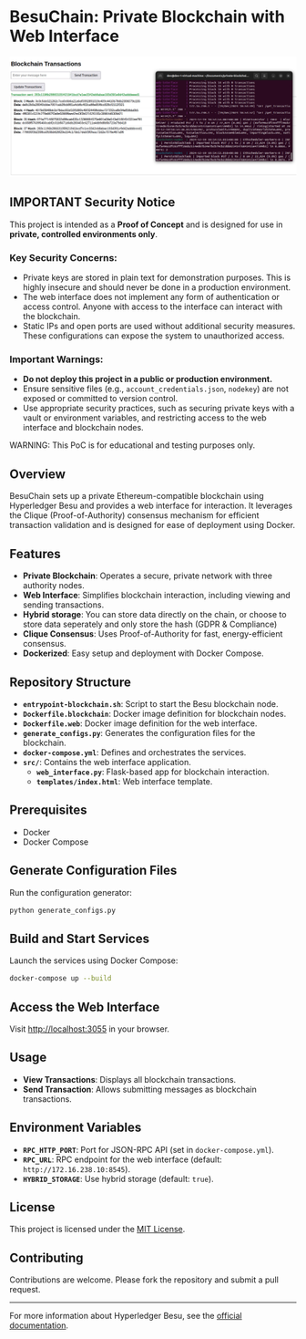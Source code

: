 # BesuChain: Private Blockchain with Web Interface

![Screenshot 1](docs/image1.png)

## IMPORTANT Security Notice

This project is intended as a **Proof of Concept** and is designed for use in **private, controlled environments only**. 

### Key Security Concerns:
- Private keys are stored in plain text for demonstration purposes. This is highly insecure and should never be done in a production environment.
- The web interface does not implement any form of authentication or access control. Anyone with access to the interface can interact with the blockchain.
- Static IPs and open ports are used without additional security measures. These configurations can expose the system to unauthorized access.

### Important Warnings:
- **Do not deploy this project in a public or production environment.**
- Ensure sensitive files (e.g., `account_credentials.json`, `nodekey`) are not exposed or committed to version control.
- Use appropriate security practices, such as securing private keys with a vault or environment variables, and restricting access to the web interface and blockchain nodes.

WARNING: This PoC is for educational and testing purposes only.

## Overview

BesuChain sets up a private Ethereum-compatible blockchain using Hyperledger Besu and provides a web interface for interaction. It leverages the Clique (Proof-of-Authority) consensus mechanism for efficient transaction validation and is designed for ease of deployment using Docker.

## Features

- **Private Blockchain**: Operates a secure, private network with three authority nodes.
- **Web Interface**: Simplifies blockchain interaction, including viewing and sending transactions.
- **Hybrid storage**: You can store data directly on the chain, or choose to store data seperately and only store the hash (GDPR & Compliance)
- **Clique Consensus**: Uses Proof-of-Authority for fast, energy-efficient consensus.
- **Dockerized**: Easy setup and deployment with Docker Compose.

## Repository Structure

- **`entrypoint-blockchain.sh`**: Script to start the Besu blockchain node.
- **`Dockerfile.blockchain`**: Docker image definition for blockchain nodes.
- **`Dockerfile.web`**: Docker image definition for the web interface.
- **`generate_configs.py`**: Generates the configuration files for the blockchain.
- **`docker-compose.yml`**: Defines and orchestrates the services.
- **`src/`**: Contains the web interface application.
  - **`web_interface.py`**: Flask-based app for blockchain interaction.
  - **`templates/index.html`**: Web interface template.

## Prerequisites

- Docker
- Docker Compose

## Generate Configuration Files

Run the configuration generator:

```bash
python generate_configs.py
```

## Build and Start Services

Launch the services using Docker Compose:

```bash
docker-compose up --build
```

## Access the Web Interface

Visit [http://localhost:3055](http://localhost:3055) in your browser.

## Usage

- **View Transactions**: Displays all blockchain transactions.
- **Send Transaction**: Allows submitting messages as blockchain transactions.

## Environment Variables

- **`RPC_HTTP_PORT`**: Port for JSON-RPC API (set in `docker-compose.yml`).
- **`RPC_URL`**: RPC endpoint for the web interface (default: `http://172.16.238.10:8545`).
- **`HYBRID_STORAGE`**: Use hybrid storage (default: `true`).

## License

This project is licensed under the [MIT License](./LICENSE).

## Contributing

Contributions are welcome. Please fork the repository and submit a pull request.

---

For more information about Hyperledger Besu, see the [official documentation](https://besu.hyperledger.org/).
